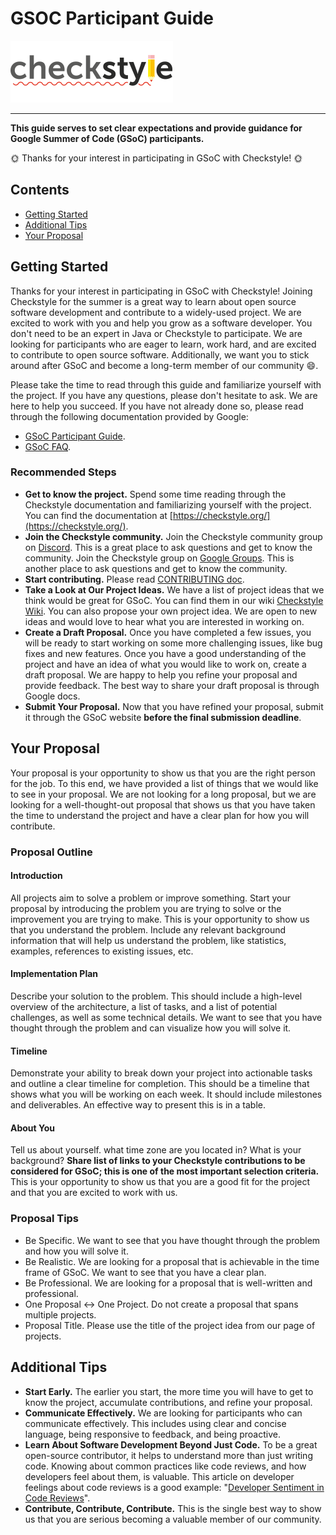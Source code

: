 # GSOC Participant Guide

![](https://raw.githubusercontent.com/checkstyle/resources/master/img/checkstyle-logos/checkstyle-logo-260x99.png)

---------------------------------

**This guide serves to set clear expectations and provide guidance for Google Summer of Code (GSoC)
participants.**

:sun_with_face: Thanks for your interest in participating in GSoC with Checkstyle! :sun_with_face:

## Contents

- [Getting Started](#getting-started)
- [Additional Tips](#additional-tips)
- [Your Proposal](#your-proposal)

## Getting Started

Thanks for your interest in participating in GSoC with Checkstyle! Joining Checkstyle for the summer
is a great way to learn about open source software development and contribute to a widely-used
project. We are excited to work with you and help you grow as a software developer. You don't
need to be an expert in Java or Checkstyle to participate. We are looking for participants who are
eager to learn, work hard, and are excited to contribute to open source software. Additionally, we
want you to stick around after GSoC and become a long-term member of our community :smile:.

Please take the time to read through this guide and familiarize yourself with the project. If you
have any questions, please don't hesitate to ask. We are here to help you succeed. If you have
not already done so, please read through the following documentation provided by Google:

- [GSoC Participant Guide](https://summerofcode.withgoogle.com/rules/).
- [GSoC FAQ](https://developers.google.com/open-source/gsoc/faq).

### Recommended Steps

- **Get to know the project.** Spend some time reading through the Checkstyle documentation and
  familiarizing yourself with the project. You can find the documentation at
  [https://checkstyle.org/](https://checkstyle.org/).
- **Join the Checkstyle community.**
  Join the Checkstyle community group on [Discord](https://discord.gg/FsUsYC2ura).
  This is a great place to ask questions and get to know the community.
  Join the Checkstyle group on [Google Groups](https://groups.google.com/forum/#!forum/checkstyle).
  This is another place to ask questions and get to know the community.
- **Start contributing.** Please read [CONTRIBUTING doc](CONTRIBUTING.md).
- **Take a Look at Our Project Ideas.** We have a list of project ideas that we think would be
  great for GSoC. You can find them in our wiki [Checkstyle Wiki](https://github.com/checkstyle/checkstyle/wiki).
  You can also propose your own project idea. We are open to new ideas and would love to hear
  what you are interested in working on.
- **Create a Draft Proposal.** Once you have completed a few issues,
  you will be ready to start working on some
  more challenging issues, like bug fixes and new features.
  Once you have a good understanding of the project and have an idea
  of what you would like to work on, create a draft proposal. We are happy to help you refine your
  proposal and provide feedback. The best way to share your draft proposal is through Google docs.
- **Submit Your Proposal.** Now that you have refined your proposal, submit it through the
  GSoC website **before the final submission deadline**.

## Your Proposal

Your proposal is your opportunity to show us that you are the right person for the job. To this end,
we have provided a list of things that we would like to see in your proposal. We are not looking for
a long proposal, but we are looking for a well-thought-out proposal that shows us that you have
taken the time to understand the project and have a clear plan for how you will contribute.

### Proposal Outline

#### Introduction

All projects aim to solve a problem or improve something. Start your proposal by introducing the
problem you are trying to solve or the improvement you are trying to make. This is your opportunity
to show us that you understand the problem.
Include any relevant background information that will help us understand the problem, like
statistics, examples, references to existing issues, etc.

#### Implementation Plan

Describe your solution to the problem. This should include a high-level overview of the
architecture, a list of tasks, and a list of potential challenges, as well as some technical
details. We want to see that you have thought through the problem and can visualize how you will
solve it.

#### Timeline

Demonstrate your ability to break down your project into actionable tasks
and outline a clear timeline for completion. This should be a timeline that shows what you will be
working on each week. It should include milestones and deliverables. An effective way to present
this is in a table.

#### About You

Tell us about yourself. what time zone are you located in?
What is your background?
**Share list of links to your Checkstyle contributions
to be considered for GSoC; this is one of the most important selection criteria.**
This is your opportunity to show us that you are a good fit for the project and that
you are excited to work with us.

### Proposal Tips

- Be Specific. We want to see that you have thought through the problem and
  how you will solve it.
- Be Realistic. We are looking for a proposal that is achievable in the time frame of GSoC.
  We want to see that you have a clear plan.
- Be Professional. We are looking for a proposal that is well-written and professional.
- One Proposal <-> One Project. Do not create a proposal that spans multiple projects.
- Proposal Title. Please use the title of the project idea from our page of projects.

## Additional Tips

- **Start Early.** The earlier you start, the more time you will have to get to know the project,
    accumulate contributions, and refine your proposal.
- **Communicate Effectively.** We are looking for participants who can communicate effectively. This
    includes using clear and concise language, being responsive to feedback, and being proactive.
- **Learn About Software Development Beyond Just Code.** To be a great open-source
    contributor, it helps to understand more than just writing code. Knowing about
    common practices like code reviews, and how developers feel about them, is
    valuable. This article on developer feelings about code reviews is a good example:
    "[Developer Sentiment in Code Reviews][code-review-feelings-article-link]".
- **Contribute, Contribute, Contribute.** This is the single best way to show us that you are
    serious becoming a valuable member of our community.

[code-review-feelings-article-link]: https://roman--ivanov-blogspot-com.translate.goog/?_x_tr_sl=auto&_x_tr_tl=en&_x_tr_hl=en
